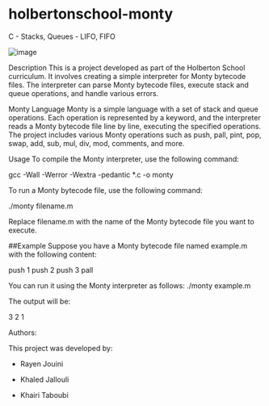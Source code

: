 # holbertonschool-monty

C - Stacks, Queues - LIFO, FIFO

![image](https://github.com/Khaled-J7/holbertonschool-monty/assets/135613251/f5498bfb-a23b-41bd-a58e-65d988a791cf)


Description
This is a project developed as part of the Holberton School curriculum. It involves creating a simple interpreter for Monty bytecode files. The interpreter can parse Monty bytecode files, execute stack and queue operations, and handle various errors.

Monty Language
Monty is a simple language with a set of stack and queue operations. Each operation is represented by a keyword, and the interpreter reads a Monty bytecode file line by line, executing the specified operations. The project includes various Monty operations such as push, pall, pint, pop, swap, add, sub, mul, div, mod, comments, and more.

Usage
To compile the Monty interpreter, use the following command:

gcc -Wall -Werror -Wextra -pedantic *.c -o monty


To run a Monty bytecode file, use the following command:

./monty filename.m

Replace filename.m with the name of the Monty bytecode file you want to execute.

##Example
Suppose you have a Monty bytecode file named example.m with the following content:

push 1
push 2
push 3
pall

You can run it using the Monty interpreter as follows:
./monty example.m

The output will be:

3
2
1

Authors: 

This project was developed by:

* Rayen Jouini

* Khaled Jallouli

* Khairi Taboubi

